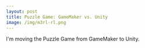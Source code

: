 ```yaml
---
layout: post
title: Puzzle Game: GameMaker vs. Unity
image: /img/m3rl-rl.png
---
```


I'm moving the Puzzle Game from GameMaker to Unity.
